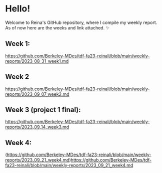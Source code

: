 # Hello!
Welcome to Reina's GitHub repository, where I compile my weekly report. As of now here are the weeks and link attached. :sparkles:

## Week 1: 
https://github.com/Berkeley-MDes/tdf-fa23-reinali/blob/main/weekly-reports/2023_08_31_week1.md

## Week 2
https://github.com/Berkeley-MDes/tdf-fa23-reinali/blob/main/weekly-reports/2023_09_07_week2.md

## Week 3 (project 1 final):
https://github.com/Berkeley-MDes/tdf-fa23-reinali/blob/main/weekly-reports/2023_09_14_week3.md


## Week 4:
(https://github.com/Berkeley-MDes/tdf-fa23-reinali/blob/main/weekly-reports/2023_09_21_week4.md)https://github.com/Berkeley-MDes/tdf-fa23-reinali/blob/main/weekly-reports/2023_09_21_week4.md
